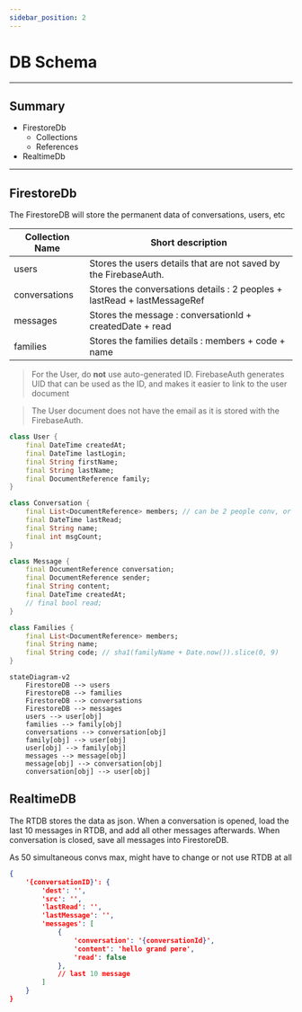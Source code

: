 ```yaml
---
sidebar_position: 2
---
```


# DB Schema

---

## Summary

* FirestoreDb
  * Collections
  * References
* RealtimeDb

---

## FirestoreDb

The FirestoreDB will store the permanent data of conversations, users, etc

| Collection Name | Short description |
| --------------- | ----------------- |
| users | Stores the users details that are not saved by the FirebaseAuth. |
| conversations | Stores the conversations details : 2 peoples + lastRead + lastMessageRef |
| messages | Stores the message : conversationId + createdDate + read |
| families | Stores the families details : members + code + name |



> For the User, do **not** use auto-generated ID. FirebaseAuth generates UID that can be used as the ID, and makes it easier to link to the user document

> The User document does not have the email as it is stored with the FirebaseAuth. 

```dart
class User {
    final DateTime createdAt;
    final DateTime lastLogin;
    final String firstName;
    final String lastName;
	final DocumentReference family;
}
```

```dart
class Conversation {
    final List<DocumentReference> members; // can be 2 people conv, or the entire family(.members) 
    final DateTime lastRead;
    final String name;
    final int msgCount;
}
```

```dart
class Message {
    final DocumentReference conversation;
    final DocumentReference sender;
    final String content;
    final DateTime createdAt;
    // final bool read;
}
```

```dart
class Families {
    final List<DocumentReference> members;
    final String name;
    final String code; // sha1(familyName + Date.now()).slice(0, 9)
}
```

```mermaid
stateDiagram-v2
    FirestoreDB --> users
    FirestoreDB --> families
    FirestoreDB --> conversations
    FirestoreDB --> messages
    users --> user[obj]
    families --> family[obj]
    conversations --> conversation[obj]
    family[obj] --> user[obj]
    user[obj] --> family[obj]
    messages --> message[obj]
    message[obj] --> conversation[obj]
    conversation[obj] --> user[obj]
```

## RealtimeDB

The RTDB stores the data as json. When a conversation is opened, load the last 10 messages in RTDB, and add all other messages afterwards. When conversation is closed, save all messages into FirestoreDB.

As 50 simultaneous convs max, might have to change or not use RTDB at all

```json
{
    '{conversationID}': {
        'dest': '',
        'src': '',
        'lastRead': '',
        'lastMessage': '',
        'messages': [
            {
                'conversation': '{conversationId}',
                'content': 'hello grand pere',
                'read': false
            },
            // last 10 message
        ]
    }
}
```